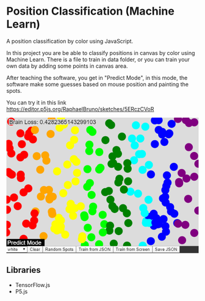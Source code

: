 # Position Classification (Machine Learn)
A position classification by color using JavaScript.

In this project you are be able to classify positions in canvas by color using Machine Learn. There is a file to train in data folder, or you can train your own data by adding some points in canvas area.

After teaching the software, you get in "Predict Mode", in this mode, the software make some guesses based on mouse position and painting the spots.

You can try it in this link https://editor.p5js.org/RaphaelBruno/sketches/5ERczCVoR

![preview](preview.png)

## Libraries
* TensorFlow.js
* P5.js
